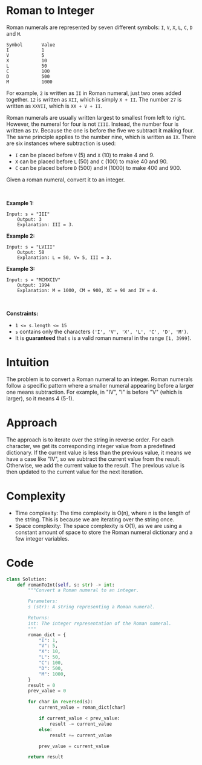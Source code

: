# Roman to Integer


Roman numerals are represented by seven different symbols: `I`, `V`,
`X`, `L`, `C`, `D` and `M`.

    Symbol       Value
    I            1
    V            5
    X            10
    L            50
    C            100
    D            500
    M            1000

For example, `2` is written as `II` in Roman numeral, just two ones
added together. `12` is written as `XII`, which is simply `X + II`. The
number `27` is written as `XXVII`, which is `XX + V + II`.

Roman numerals are usually written largest to smallest from left to
right. However, the numeral for four is not `IIII`. Instead, the number
four is written as `IV`. Because the one is before the five we subtract
it making four. The same principle applies to the number nine, which is
written as `IX`. There are six instances where subtraction is used:

- `I` can be placed before `V` (5) and `X` (10) to make 4 and 9. 
- `X` can be placed before `L` (50) and `C` (100) to make 40 and 90. 
- `C` can be placed before `D` (500) and `M` (1000) to make 400 and 900.

Given a roman numeral, convert it to an integer.

 

**Example 1:**

    Input: s = "III"
        Output: 3
        Explanation: III = 3.
        

**Example 2:**

    Input: s = "LVIII"
        Output: 58
        Explanation: L = 50, V= 5, III = 3.
        

**Example 3:**

    Input: s = "MCMXCIV"
        Output: 1994
        Explanation: M = 1000, CM = 900, XC = 90 and IV = 4.
        

 

**Constraints:**

- `1 <= s.length <= 15`
- `s` contains only the characters
  `('I', 'V', 'X', 'L', 'C', 'D', 'M')`.
- It is **guaranteed** that `s` is a valid roman numeral in the range
  `[1, 3999]`.

# Intuition
The problem is to convert a Roman numeral to an integer. Roman numerals follow a specific pattern where a smaller numeral appearing before a larger one means subtraction. For example, in "IV", "I" is before "V" (which is larger), so it means 4 (5-1).

# Approach
The approach is to iterate over the string in reverse order. For each character, we get its corresponding integer value from a predefined dictionary. If the current value is less than the previous value, it means we have a case like "IV", so we subtract the current value from the result. Otherwise, we add the current value to the result. The previous value is then updated to the current value for the next iteration.

# Complexity
- Time complexity: The time complexity is O(n), where n is the length of the string. This is because we are iterating over the string once.
- Space complexity: The space complexity is O(1), as we are using a constant amount of space to store the Roman numeral dictionary and a few integer variables.

# Code
```python
class Solution:
    def romanToInt(self, s: str) -> int:
        """Convert a Roman numeral to an integer.

        Parameters:
        s (str): A string representing a Roman numeral.

        Returns:
        int: The integer representation of the Roman numeral.
        """
        roman_dict = {
            "I": 1,
            "V": 5,
            "X": 10,
            "L": 50,
            "C": 100,
            "D": 500,
            "M": 1000,
        }
        result = 0
        prev_value = 0

        for char in reversed(s):
            current_value = roman_dict[char]

            if current_value < prev_value:
                result -= current_value
            else:
                result += current_value

            prev_value = current_value

        return result
```